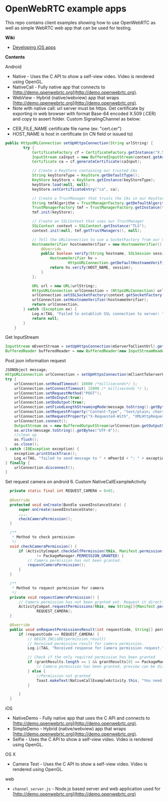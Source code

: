OpenWebRTC example apps
=======================

This repo contains client examples showing how to use OpenWebRTC as well as simple WebRTC web app that can be used for testing.

**Wiki**
* [Developing iOS apps](https://github.com/EricssonResearch/openwebrtc-examples/wiki/Developing-iOS-apps)

**Contents**

Android
* Native - Uses the C API to show a self-view video. Video is rendered using OpenGL.
* NativeCall - Fully native app that connects to [http://demo.openwebrtc.org](http://demo.openwebrtc.org).
* WebView - Hybrid (native/webview) app that wraps [http://demo.openwebrtc.org](http://demo.openwebrtc.org).
* Note with native call: url server must be https. 
Get certificate by exporting in web browser with format Base-64 encoded X.509 (.CER) and copy to assert folder. Custom SignalingChannel as below:
- CER_FILE_NAME certificate file name (ex: "cert.cer")
- HOST_NAME is host in certificate (in CN field or issued to)

```java
public HttpsURLConnection setUpHttpsConnection(String urlString) {
        try {
            CertificateFactory cf = CertificateFactory.getInstance("X.509");
            InputStream caInput = new BufferedInputStream(context.getAssets().open(CER_FILE_NAME));
            Certificate ca = cf.generateCertificate(caInput);

            // Create a KeyStore containing our trusted CAs
            String keyStoreType = KeyStore.getDefaultType();
            KeyStore keyStore = KeyStore.getInstance(keyStoreType);
            keyStore.load(null, null);
            keyStore.setCertificateEntry("ca", ca);

            // Create a TrustManager that trusts the CAs in our KeyStore
            String tmfAlgorithm = TrustManagerFactory.getDefaultAlgorithm();
            TrustManagerFactory tmf = TrustManagerFactory.getInstance(tmfAlgorithm);
            tmf.init(keyStore);

            // Create an SSLContext that uses our TrustManager
            SSLContext context = SSLContext.getInstance("TLS");
            context.init(null, tmf.getTrustManagers(), null);

            // Tell the URLConnection to use a SocketFactory from our SSLContext
            HostnameVerifier hostnameVerifier = new HostnameVerifier() {
                @Override
                public boolean verify(String hostname, SSLSession session) {
                    HostnameVerifier hv =
                            HttpsURLConnection.getDefaultHostnameVerifier();
                    return hv.verify(HOST_NAME, session);
                }
            };

            URL url = new URL(urlString);
            HttpsURLConnection urlConnection = (HttpsURLConnection) url.openConnection();
            urlConnection.setSSLSocketFactory(context.getSocketFactory());
            urlConnection.setHostnameVerifier(hostnameVerifier);
            return urlConnection;
        } catch (Exception ex) {
            Log.e(TAG, "Failed to establish SSL connection to server: " + ex.toString());
            return null;
        }
    }
```
Get InputStream
```java
InputStream mEventStream = setUpHttpsConnection(mServerToClientUrl).getInputStream();
BufferedReader bufferedReader = new BufferedReader(new InputStreamReader(mEventStream));
```
Post json information request
```java
JSONObject message;
HttpURLConnection urlConnection = setUpHttpsConnection(mClientToServerUrl + "/" + mPeerId);
try {
    urlConnection.setReadTimeout( 10000 /*milliseconds*/ );
    urlConnection.setConnectTimeout( 15000 /* milliseconds */ );
    urlConnection.setRequestMethod("POST");
    urlConnection.setDoInput(true);
    urlConnection.setDoOutput(true);
    urlConnection.setFixedLengthStreamingMode(message.toString().getBytes().length);
    urlConnection.setRequestProperty("Content-Type", "text/plain; charset=UTF-8");
    urlConnection.setRequestProperty("X-Requested-With", "XMLHttpRequest");
    urlConnection.connect();
    OutputStream os = new BufferedOutputStream(urlConnection.getOutputStream());
    os.write(message.toString().getBytes("UTF-8"));
    //clean up
    os.flush();
    os.close();
} catch (IOException exception) {
    exception.printStackTrace();
    Log.e(TAG, "failed to send message to " + mPeerId + ": " + exception.toString());
} finally {
    urlConnection.disconnect();
}
```

Set request camera on android 6. Custom NativeCallExampleActivity
```java
  private static final int REQUEST_CAMERA = 0x01;
  
  @Override
  protected void onCreate(Bundle savedInstanceState) {
      super.onCreate(savedInstanceState);
      ....
      checkCameraPermission();
  }

  /**
   * Method to check permission
   */
  void checkCameraPermission() {
      if (ActivityCompat.checkSelfPermission(this, Manifest.permission.CAMERA)
              != PackageManager.PERMISSION_GRANTED) {
          // Camera permission has not been granted.
          requestCameraPermission();
      }
  }

  /**
   * Method to request permission for camera
   */
  private void requestCameraPermission() {
      // Camera permission has not been granted yet. Request it directly.
      ActivityCompat.requestPermissions(this, new String[]{Manifest.permission.CAMERA},
              REQUEST_CAMERA);
  }

  @Override
  public void onRequestPermissionsResult(int requestCode, String[] permissions, int[] grantResults) {
      if (requestCode == REQUEST_CAMERA) {
          // BEGIN_INCLUDE(permission_result)
          // Received permission result for camera permission.
          Log.i(TAG, "Received response for Camera permission request.");

          // Check if the only required permission has been granted
          if (grantResults.length == 1 && grantResults[0] == PackageManager.PERMISSION_GRANTED) {
              // Camera permission has been granted, preview can be displayed
          } else {
              //Permission not granted
              Toast.makeText(NativeCallExampleActivity.this, "You need to grant camera permission to use camera", Toast.LENGTH_LONG).show();
          }

      }
  }
```

iOS
* NativeDemo - Fully native app that uses the C API and connects to [http://demo.openwebrtc.org](http://demo.openwebrtc.org).
* SimpleDemo - Hybrid (native/webview) app that wraps [http://demo.openwebrtc.org](http://demo.openwebrtc.org).
* Selfie - Uses the C API to show a self-view video. Video is rendered using OpenGL.

OS X
* Camera Test - Uses the C API to show a self-view video. Video is rendered using OpenGL.

web
* `channel_server.js` - Node.js based server and web application used for [http://demo.openwebrtc.org](http://demo.openwebrtc.org)
